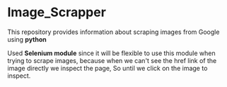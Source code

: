 # Image_Scrapper
<p>This repository provides information about scraping images from Google using <b>python</b></p>
<p>Used <b>Selenium module</b> since it will be flexible to use this module when trying to scrape images, because when we can't see the href link of the image directly we inspect the page, So until we click on the image to inspect.</p>
